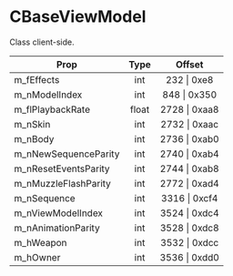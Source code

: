 # CBaseViewModel

Class client-side.

|Prop|Type|Offset|
|---|:-:|:-:|
|m_fEffects|int|232 \| 0xe8|
|m_nModelIndex|int|848 \| 0x350|
|m_flPlaybackRate|float|2728 \| 0xaa8|
|m_nSkin|int|2732 \| 0xaac|
|m_nBody|int|2736 \| 0xab0|
|m_nNewSequenceParity|int|2740 \| 0xab4|
|m_nResetEventsParity|int|2744 \| 0xab8|
|m_nMuzzleFlashParity|int|2772 \| 0xad4|
|m_nSequence|int|3316 \| 0xcf4|
|m_nViewModelIndex|int|3524 \| 0xdc4|
|m_nAnimationParity|int|3528 \| 0xdc8|
|m_hWeapon|int|3532 \| 0xdcc|
|m_hOwner|int|3536 \| 0xdd0|
